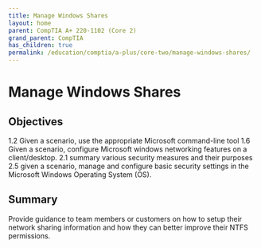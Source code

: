 ```yaml
---
title: Manage Windows Shares
layout: home
parent: CompTIA A+ 220-1102 (Core 2)
grand_parent: CompTIA
has_children: true
permalink: /education/comptia/a-plus/core-two/manage-windows-shares/
---
```


# Manage Windows Shares

## Objectives

1.2 Given a scenario, use the appropriate Microsoft command-line tool
1.6 Given a scenario, configure Microsoft windows networking features on a client/desktop.
2.1 summary various security measures and their purposes
2.5 given a scenario, manage and configure basic security settings in the Microsoft Windows Operating System (OS).

## Summary

Provide guidance to team members or customers on how to setup their network sharing information and how they can better improve their NTFS permissions. 